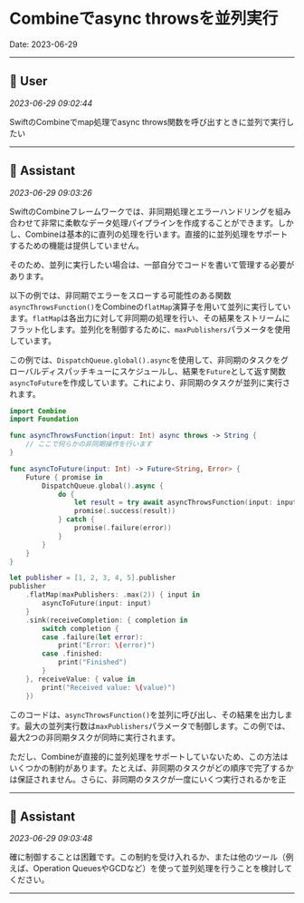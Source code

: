 # Combineでasync throwsを並列実行

Date: 2023-06-29

---

## 👤 User
*2023-06-29 09:02:44*

SwiftのCombineでmap処理でasync throws関数を呼び出すときに並列で実行したい

---

## 🤖 Assistant
*2023-06-29 09:03:26*

SwiftのCombineフレームワークでは、非同期処理とエラーハンドリングを組み合わせて非常に柔軟なデータ処理パイプラインを作成することができます。しかし、Combineは基本的に直列の処理を行います。直接的に並列処理をサポートするための機能は提供していません。

そのため、並列に実行したい場合は、一部自分でコードを書いて管理する必要があります。

以下の例では、非同期でエラーをスローする可能性のある関数`asyncThrowsFunction()`をCombineの`flatMap`演算子を用いて並列に実行しています。`flatMap`は各出力に対して非同期の処理を行い、その結果をストリームにフラット化します。並列化を制御するために、`maxPublishers`パラメータを使用しています。

この例では、`DispatchQueue.global().async`を使用して、非同期のタスクをグローバルディスパッチキューにスケジュールし、結果を`Future`として返す関数`asyncToFuture`を作成しています。これにより、非同期のタスクが並列に実行されます。

```swift
import Combine
import Foundation

func asyncThrowsFunction(input: Int) async throws -> String {
    // ここで何らかの非同期操作を行います
}

func asyncToFuture(input: Int) -> Future<String, Error> {
    Future { promise in
        DispatchQueue.global().async {
            do {
                let result = try await asyncThrowsFunction(input: input)
                promise(.success(result))
            } catch {
                promise(.failure(error))
            }
        }
    }
}

let publisher = [1, 2, 3, 4, 5].publisher
publisher
    .flatMap(maxPublishers: .max(2)) { input in
        asyncToFuture(input: input)
    }
    .sink(receiveCompletion: { completion in
        switch completion {
        case .failure(let error):
            print("Error: \(error)")
        case .finished:
            print("Finished")
        }
    }, receiveValue: { value in
        print("Received value: \(value)")
    })
```

このコードは、`asyncThrowsFunction()`を並列に呼び出し、その結果を出力します。最大の並列実行数は`maxPublishers`パラメータで制御します。この例では、最大2つの非同期タスクが同時に実行されます。

ただし、Combineが直接的に並列処理をサポートしていないため、この方法はいくつかの制約があります。たとえば、非同期のタスクがどの順序で完了するかは保証されません。さらに、非同期のタスクが一度にいくつ実行されるかを正

---

## 🤖 Assistant
*2023-06-29 09:03:48*

確に制御することは困難です。この制約を受け入れるか、または他のツール（例えば、Operation QueuesやGCDなど）を使って並列処理を行うことを検討してください。

---

